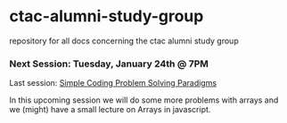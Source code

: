 # ctac-alumni-study-group
repository for all docs concerning the ctac alumni study group

### Next Session: Tuesday, January 24th @ 7PM
Last session:  [Simple Coding Problem Solving Paradigms](https://github.com/mgcioce/ctac-alumni-study-group/tree/master/011723_problemSolvingParadigms)

In this upcoming session we will do some more problems with arrays and we (might) have a small lecture on Arrays in javascript.
